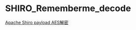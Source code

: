 # SHIRO_Rememberme_decode
[Apache Shiro payload AES解密](https://www.t00ls.net/thread-56799-1-1.html)
